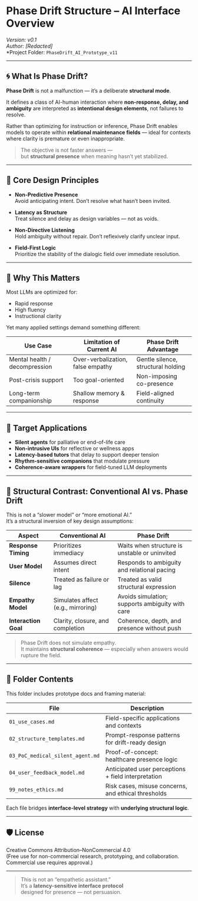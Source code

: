 # Phase Drift Structure – AI Interface Overview  
*Version: v0.1*  
*Author: [Redacted]*  
*Project Folder: `PhaseDrift_AI_Prototype_v11`  

---

## 🌀 What Is Phase Drift?

**Phase Drift** is not a malfunction — it’s a deliberate **structural mode**.

It defines a class of AI-human interaction where **non-response, delay, and ambiguity** are interpreted as **intentional design elements**, not failures to resolve.

Rather than optimizing for instruction or inference, Phase Drift enables models to operate within **relational maintenance fields** — ideal for contexts where clarity is premature or even inappropriate.

> The objective is not faster answers —  
> but **structural presence** when meaning hasn’t yet stabilized.

---

## 🔧 Core Design Principles

- **Non-Predictive Presence**  
  Avoid anticipating intent. Don’t resolve what hasn’t been invited.

- **Latency as Structure**  
  Treat silence and delay as design variables — not as voids.

- **Non-Directive Listening**  
  Hold ambiguity without repair. Don’t reflexively clarify unclear input.

- **Field-First Logic**  
  Prioritize the stability of the dialogic field over immediate resolution.

---

## 🎯 Why This Matters

Most LLMs are optimized for:

- Rapid response  
- High fluency  
- Instructional clarity  

Yet many applied settings demand something different:

| Use Case                  | Limitation of Current AI       | Phase Drift Advantage                    |
|---------------------------|--------------------------------|------------------------------------------|
| Mental health / decompression | Over-verbalization, false empathy | Gentle silence, structural holding     |
| Post-crisis support       | Too goal-oriented               | Non-imposing co-presence                |
| Long-term companionship   | Shallow memory & response       | Field-aligned continuity                |

---

## 🧪 Target Applications

- **Silent agents** for palliative or end-of-life care  
- **Non-intrusive UIs** for reflective or wellness apps  
- **Latency-based tutors** that delay to support deeper tension  
- **Rhythm-sensitive companions** that modulate pressure  
- **Coherence-aware wrappers** for field-tuned LLM deployments  

---

## 📐 Structural Contrast: Conventional AI vs. Phase Drift

This is not a “slower model” or “more emotional AI.”  
It’s a structural inversion of key design assumptions:

| **Aspect**          | **Conventional AI**                      | **Phase Drift**                                  |
|---------------------|-------------------------------------------|--------------------------------------------------|
| **Response Timing** | Prioritizes immediacy                    | Waits when structure is unstable or uninvited    |
| **User Model**      | Assumes direct intent                    | Responds to ambiguity and relational pacing      |
| **Silence**         | Treated as failure or lag                | Treated as valid structural expression           |
| **Empathy Model**   | Simulates affect (e.g., mirroring)       | Avoids simulation; supports ambiguity with care  |
| **Interaction Goal**| Clarity, closure, and completion         | Coherence, depth, and presence without push      |

> Phase Drift does not simulate empathy.  
> It maintains **structural coherence** — especially when answers would rupture the field.

---

## 📁 Folder Contents

This folder includes prototype docs and framing material:

| File                             | Description |
|----------------------------------|-------------|
| `01_use_cases.md`                | Field-specific applications and contexts |
| `02_structure_templates.md`      | Prompt-response patterns for drift-ready design |
| `03_PoC_medical_silent_agent.md` | Proof-of-concept: healthcare presence logic |
| `04_user_feedback_model.md`      | Anticipated user perceptions + field interpretation |
| `99_notes_ethics.md`             | Risk cases, misuse concerns, and ethical thresholds |

Each file bridges **interface-level strategy** with **underlying structural logic**.

---

## 🛡 License

Creative Commons Attribution–NonCommercial 4.0  
(Free use for non-commercial research, prototyping, and collaboration. Commercial use requires approval.)

---

> This is not an “empathetic assistant.”  
> It’s a **latency-sensitive interface protocol**  
> designed for presence — not persuasion.
